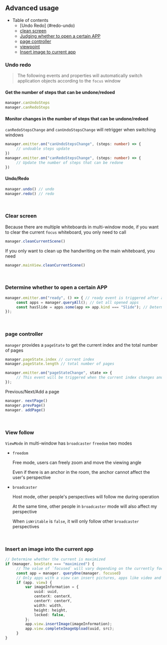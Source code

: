 ## Advanced usage

- Table of contents
   - [Undo Redo] (#redo-undo)
   - [clean screen](#clean-current-scene)
   - [Judging whether to open a certain APP](#has-kind)
   - [page controller](#page-control)
   - [viewpoint](#view-mode)
   - [Insert image to current app](#insert-image-to-app)


<h3 id="redo-undo">Undo redo</h3>

> The following events and properties will automatically switch application objects according to the `focus` window

#### Get the number of steps that can be undone/redoed

```ts
manager.canUndoSteps
manager.canRedoSteps
```

#### Monitor changes in the number of steps that can be undone/redoed

`canRedoStepsChange` and `canUndoStepsChange` will retrigger when switching windows

```ts
manager.emitter.on("canUndoStepsChange", (steps: number) => {
     // undoable steps update
})
manager.emitter.on("canRedoStepsChange", (steps: number) => {
     // Update the number of steps that can be redone
})
```

#### Undo/Redo

```ts
manager.undo() // undo
manager.redo() // redo
```

<br>

<h3 id="clean-current-scene">Clear screen</h3>

Because there are multiple whiteboards in multi-window mode, if you want to clear the current `focus` whiteboard, you only need to call

```ts
manager.cleanCurrentScene()
```

If you only want to clean up the handwriting on the main whiteboard, you need

```ts
manager.mainView.cleanCurrentScene()
```


<br>

<h3 id="has-kind">Determine whether to open a certain APP</h3>

```ts
manager.emitter.on("ready", () => { // ready event is triggered after all app creation is complete
     const apps = manager.queryAll(); // Get all opened apps
     const hasSlide = apps.some(app => app.kind === "Slide"); // Determine whether there is Slide in the opened APP
});
```

<br>

<h3 id="page-control">page controller</h3>

`manager` provides a `pageState` to get the current index and the total number of pages

```ts
manager.pageState.index // current index
manager.pageState.length // total number of pages

manager.emitter.on("pageStateChange", state => {
     // This event will be triggered when the current index changes and the total number of pages changes
});
```

Previous/Next/Add a page

```ts
manager. nextPage()
manager.prevPage()
manager. addPage()
```

<br>

<h3 id="view-mode">View follow</h3>

`ViewMode` in multi-window has `broadcaster` `freedom` two modes

- `freedom`

     Free mode, users can freely zoom and move the viewing angle

     Even if there is an anchor in the room, the anchor cannot affect the user's perspective

- `broadcaster`

     Host mode, other people's perspectives will follow me during operation

     At the same time, other people in `broadcaster` mode will also affect my perspective

     When `isWritable` is `false`, it will only follow other `broadcaster` perspectives

<br>

<h3 id="insert-image-to-app">Insert an image into the current app</h3>

```ts
// Determine whether the current is maximized
if (manager. boxState === "maximized") {
     // The value of `focused` will vary depending on the currently focused app
     const app = manager. queryOne(manager. focused)
     // Only apps with a view can insert pictures, apps like video and audio do not have a view
     if (app. view) {
         var imageInformation = {
             uuid: uuid,
             centerX: centerX,
             centerY: centerY,
             width: width,
             height: height,
             locked: false,
         };
         app.view.insertImage(imageInformation);
         app.view.completeImageUpload(uuid, src);
     }
}
```